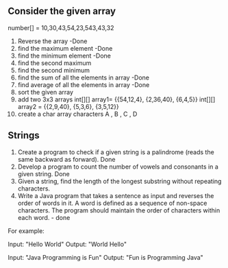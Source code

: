 
## Consider the given array

number[] = 10,30,43,54,23,543,43,32

1. Reverse the array -Done
2. find the maximum element -Done
3. find the minimum element -Done
4. find the second maximum 
5. find the second minimum 
6. find the sum of all the elements in array -Done
7. find average of all the elements in array -Done
8. sort the given array
9. add two 3x3 arrays
int[][] array1= {{54,12,4}, {2,36,40}, {6,4,5}} int[][] array2 = {{2,9,40}, {5,3,6}, {3,5,12}}
10. create a char array characters A , B , C , D


## Strings

1. Create a program to check if a given string is a palindrome (reads the same backward as forward). Done
2. Develop a program to count the number of vowels and consonants in a given string. Done
3. Given a string, find the length of the longest substring without repeating characters.
4. Write a Java program that takes a sentence as input and reverses the order of words in it. A word is defined as
   a sequence of non-space characters. The program should maintain the order of characters within each word. - done
   

For example:

Input: "Hello World" Output: "World Hello"

Input: "Java Programming is Fun" Output: "Fun is Programming Java"